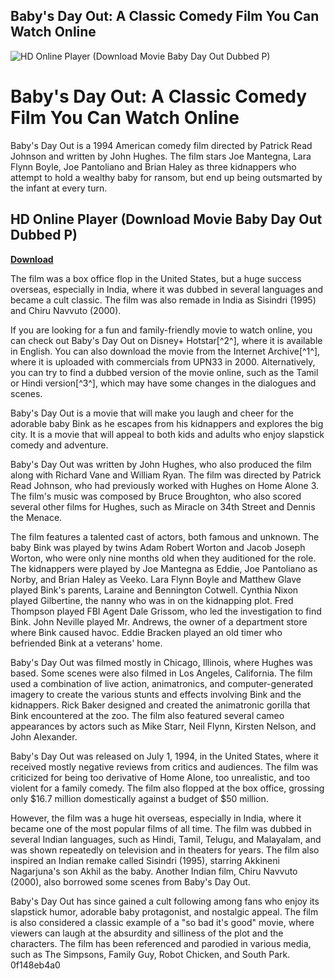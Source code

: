 ## Baby's Day Out: A Classic Comedy Film You Can Watch Online

 
![HD Online Player (Download Movie Baby Day Out Dubbed P)](https://encrypted-tbn2.gstatic.com/images?q=tbn:ANd9GcQmnc_VfmVSLrZq8ldP2KxUajprWuBiRPS-C5F7gdPOyhzGmDrS56ZfoqYr)

 
# Baby's Day Out: A Classic Comedy Film You Can Watch Online
 
Baby's Day Out is a 1994 American comedy film directed by Patrick Read Johnson and written by John Hughes. The film stars Joe Mantegna, Lara Flynn Boyle, Joe Pantoliano and Brian Haley as three kidnappers who attempt to hold a wealthy baby for ransom, but end up being outsmarted by the infant at every turn.
 
## HD Online Player (Download Movie Baby Day Out Dubbed P)


[**Download**](https://www.google.com/url?q=https%3A%2F%2Fbytlly.com%2F2tKAsF&sa=D&sntz=1&usg=AOvVaw02inv-ysmuAYDktNB5Dwax)

 
The film was a box office flop in the United States, but a huge success overseas, especially in India, where it was dubbed in several languages and became a cult classic. The film was also remade in India as Sisindri (1995) and Chiru Navvuto (2000).
 
If you are looking for a fun and family-friendly movie to watch online, you can check out Baby's Day Out on Disney+ Hotstar[^2^], where it is available in English. You can also download the movie from the Internet Archive[^1^], where it is uploaded with commercials from UPN33 in 2000. Alternatively, you can try to find a dubbed version of the movie online, such as the Tamil or Hindi version[^3^], which may have some changes in the dialogues and scenes.
 
Baby's Day Out is a movie that will make you laugh and cheer for the adorable baby Bink as he escapes from his kidnappers and explores the big city. It is a movie that will appeal to both kids and adults who enjoy slapstick comedy and adventure.

Baby's Day Out was written by John Hughes, who also produced the film along with Richard Vane and William Ryan. The film was directed by Patrick Read Johnson, who had previously worked with Hughes on Home Alone 3. The film's music was composed by Bruce Broughton, who also scored several other films for Hughes, such as Miracle on 34th Street and Dennis the Menace.
 
The film features a talented cast of actors, both famous and unknown. The baby Bink was played by twins Adam Robert Worton and Jacob Joseph Worton, who were only nine months old when they auditioned for the role. The kidnappers were played by Joe Mantegna as Eddie, Joe Pantoliano as Norby, and Brian Haley as Veeko. Lara Flynn Boyle and Matthew Glave played Bink's parents, Laraine and Bennington Cotwell. Cynthia Nixon played Gilbertine, the nanny who was in on the kidnapping plot. Fred Thompson played FBI Agent Dale Grissom, who led the investigation to find Bink. John Neville played Mr. Andrews, the owner of a department store where Bink caused havoc. Eddie Bracken played an old timer who befriended Bink at a veterans' home.
 
Baby's Day Out was filmed mostly in Chicago, Illinois, where Hughes was based. Some scenes were also filmed in Los Angeles, California. The film used a combination of live action, animatronics, and computer-generated imagery to create the various stunts and effects involving Bink and the kidnappers. Rick Baker designed and created the animatronic gorilla that Bink encountered at the zoo. The film also featured several cameo appearances by actors such as Mike Starr, Neil Flynn, Kirsten Nelson, and John Alexander.

Baby's Day Out was released on July 1, 1994, in the United States, where it received mostly negative reviews from critics and audiences. The film was criticized for being too derivative of Home Alone, too unrealistic, and too violent for a family comedy. The film also flopped at the box office, grossing only $16.7 million domestically against a budget of $50 million.
 
However, the film was a huge hit overseas, especially in India, where it became one of the most popular films of all time. The film was dubbed in several Indian languages, such as Hindi, Tamil, Telugu, and Malayalam, and was shown repeatedly on television and in theaters for years. The film also inspired an Indian remake called Sisindri (1995), starring Akkineni Nagarjuna's son Akhil as the baby. Another Indian film, Chiru Navvuto (2000), also borrowed some scenes from Baby's Day Out.
 
Baby's Day Out has since gained a cult following among fans who enjoy its slapstick humor, adorable baby protagonist, and nostalgic appeal. The film is also considered a classic example of a "so bad it's good" movie, where viewers can laugh at the absurdity and silliness of the plot and the characters. The film has been referenced and parodied in various media, such as The Simpsons, Family Guy, Robot Chicken, and South Park.
 0f148eb4a0
